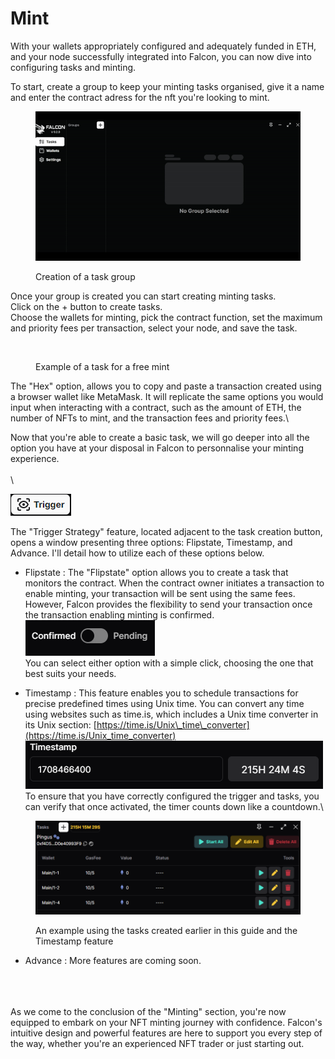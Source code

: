 # Mint

With your wallets appropriately configured and adequately funded in ETH, and your node successfully integrated into Falcon, you can now dive into configuring tasks and minting.

To start, create a group to keep your minting tasks organised, give it a name and enter the contract adress for the nft you're looking to mint.&#x20;

<figure><img src="../.gitbook/assets/groups.gif" alt=""><figcaption><p>Creation of a task group</p></figcaption></figure>

Once your group is created you can start creating minting tasks. \
Click on the + button to create tasks.\
Choose the wallets for minting, pick the contract function, set the maximum and priority fees per transaction, select your node, and save the task.

<figure><img src="../.gitbook/assets/Tasks.gif" alt=""><figcaption><p>Example of a task for a free mint</p></figcaption></figure>

The "Hex" option, allows you to copy and paste a transaction created using a browser wallet like MetaMask. It will replicate the same options you would input when interacting with a contract, such as the amount of ETH, the number of NFTs to mint, and the transaction fees and priority fees.\


Now that you're able to create a basic task, we will go deeper into all the option you have at your disposal in Falcon to personnalise your minting experience.\
\
\


<img src="../.gitbook/assets/image (1).png" alt="" data-size="original">&#x20;

The "Trigger Strategy" feature, located adjacent to the task creation button, opens a window presenting three options: Flipstate, Timestamp, and Advance. I'll detail how to utilize each of these options below.

* Flipstate : The "Flipstate" option allows you to create a task that monitors the contract. When the contract owner initiates a transaction to enable minting, your transaction will be sent using the same fees. However, Falcon provides the flexibility to send your transaction once the transaction enabling minting is confirmed. \
  ![](<../.gitbook/assets/image (4).png>)\
  You can select either option with a simple click, choosing the one that best suits your needs.&#x20;



* Timestamp : This feature enables you to schedule transactions for precise predefined times using Unix time. You can convert any time using websites such as time.is, which includes a Unix time converter in its Unix section: [https://time.is/Unix\_time\_converter](https://time.is/Unix_time_converter) \
  ![](<../.gitbook/assets/image (7).png>) \
  To ensure that you have correctly configured the trigger and tasks, you can verify that once activated, the timer counts down like a countdown.\


<figure><img src="../.gitbook/assets/image (8).png" alt=""><figcaption><p>An example using the tasks created earlier in this guide and the Timestamp feature</p></figcaption></figure>

* Advance : More features are coming soon.

\
\
\
As we come to the conclusion of the "Minting" section,  you're now equipped to embark on your NFT minting journey with confidence. Falcon's intuitive design and powerful features are here to support you every step of the way, whether you're an experienced NFT trader or just starting out.&#x20;
